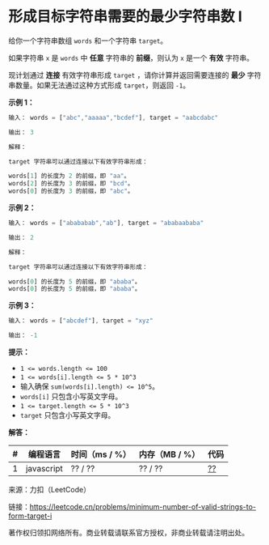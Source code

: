 # 形成目标字符串需要的最少字符串数 I

给你一个字符串数组 `words` 和一个字符串 `target`。

如果字符串 `x` 是 `words` 中 **任意** 字符串的 **前缀**，则认为 `x` 是一个 **有效** 字符串。

现计划通过 **连接** 有效字符串形成 `target` ，请你计算并返回需要连接的 **最少** 字符串数量。如果无法通过这种方式形成 `target`，则返回 `-1`。

**示例 1：**

``` javascript
输入： words = ["abc","aaaaa","bcdef"], target = "aabcdabc"

输出： 3

解释：

target 字符串可以通过连接以下有效字符串形成：

words[1] 的长度为 2 的前缀，即 "aa"。
words[2] 的长度为 3 的前缀，即 "bcd"。
words[0] 的长度为 3 的前缀，即 "abc"。
```

**示例 2：**

``` javascript
输入： words = ["abababab","ab"], target = "ababaababa"

输出： 2

解释：

target 字符串可以通过连接以下有效字符串形成：

words[0] 的长度为 5 的前缀，即 "ababa"。
words[0] 的长度为 5 的前缀，即 "ababa"。
```

**示例 3：**

``` javascript
输入： words = ["abcdef"], target = "xyz"

输出： -1
```

**提示：**

- `1 <= words.length <= 100`
- `1 <= words[i].length <= 5 * 10^3`
- 输入确保 `sum(words[i].length) <= 10^5`。
- `words[i]` 只包含小写英文字母。
- `1 <= target.length <= 5 * 10^3`
- `target` 只包含小写英文字母。

**解答：**

**#**|**编程语言**|**时间（ms / %）**|**内存（MB / %）**|**代码**
--|--|--|--|--
1|javascript|?? / ??|?? / ??|[??](./javascript/ac_v1.js)

来源：力扣（LeetCode）

链接：https://leetcode.cn/problems/minimum-number-of-valid-strings-to-form-target-i

著作权归领扣网络所有。商业转载请联系官方授权，非商业转载请注明出处。
